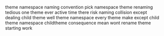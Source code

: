 theme namespace naming convention pick namespace theme renaming tedious one theme ever active time there risk naming collision except dealing child theme well theme namespace every theme make except child theme namespace childtheme consequence mean wont rename theme starting work